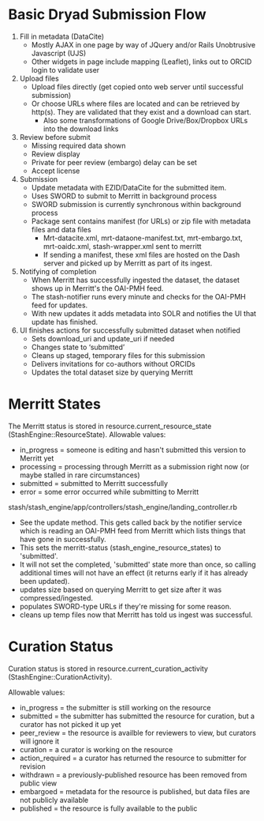 Basic Dryad Submission Flow
=============================

1. Fill in metadata (DataCite)
    * Mostly AJAX in one page by way of JQuery and/or Rails Unobtrusive Javascript (UJS)
    * Other widgets in page include mapping (Leaflet), links out to ORCID login to validate user
2. Upload files
    * Upload files directly (get copied onto web server until successful submission)
    * Or choose URLs where files are located and can be retrieved by http(s).  They are validated that they exist and a download can start.
      * Also some transformations of Google Drive/Box/Dropbox URLs into the download links
3. Review before submit
    * Missing required data shown
    * Review display
    * Private for peer review (embargo) delay can be set
    * Accept license
4. Submission
    * Update metadata with EZID/DataCite for the submitted item.
    * Uses SWORD to submit to Merritt in background process
    * SWORD submission is currently synchronous within background process
    * Package sent contains manifest (for URLs) or zip file with metadata files and data files
      * Mrt-datacite.xml, mrt-dataone-manifest.txt, mrt-embargo.txt, mrt-oaidc.xml, stash-wrapper.xml sent to merritt
      * If sending a manifest, these xml files are hosted on the Dash server and picked up by Merritt as part of its ingest.
5. Notifying of completion
    * When Merritt has successfully ingested the dataset, the dataset
      shows up in Merritt's the OAI-PMH feed.
    * The stash-notifier runs every minute and checks for the
      OAI-PMH feed for updates.
    * With new updates it adds metadata into SOLR and notifies the UI that update has finished.
6. UI finishes actions for successfully submitted dataset when notified
    * Sets download_uri and update_uri if needed
    * Changes state to ‘submitted’
    * Cleans up staged, temporary files for this submission
    * Delivers invitations for co-authors without ORCIDs
    * Updates the total dataset size by querying Merritt


Merritt States
=================

The Merritt status is stored in resource.current_resource_state (StashEngine::ResourceState).
Allowable values:
- in_progress = someone is editing and hasn't submitted this version to Merritt yet
- processing = processing through Merritt as a submission right now (or maybe stalled in rare circumstances)
- submitted = submitted to Merritt successfully
- error = some error occurred while submitting to Merritt

stash/stash_engine/app/controllers/stash_engine/landing_controller.rb
- See the update method. This gets called back by the notifier service
  which is reading an OAI-PMH feed from Merritt which lists things that
  have gone in successfully.  
- This sets the merritt-status (stash_engine_resource_states) to 'submitted'.
- It will not set the completed, 'submitted' state more than once, so
  calling additional times will not have an effect (it returns early if
  it has already been updated). 
- updates size based on querying Merritt to get size after it was compressed/ingested.
- populates SWORD-type URLs if they're missing for some reason.
- cleans up temp files now that Merritt has told us ingest was successful.

Curation Status
=====================

Curation status is stored in resource.current_curation_activity (StashEngine::CurationActivity).

Allowable values:
- in_progress = the submitter is still working on the resource
- submitted = the submitter has submitted the resource for curation, but a curator has not picked it up yet
- peer_review = the resource is availble for reviewers to view, but curators will ignore it
- curation = a curator is working on the resource
- action_required = a curator has returned the resource to submitter for revision
- withdrawn = a previously-published resource has been removed from public view
- embargoed = metadata for the resource is published, but data files are not publicly available
- published = the resource is fully available to the public

